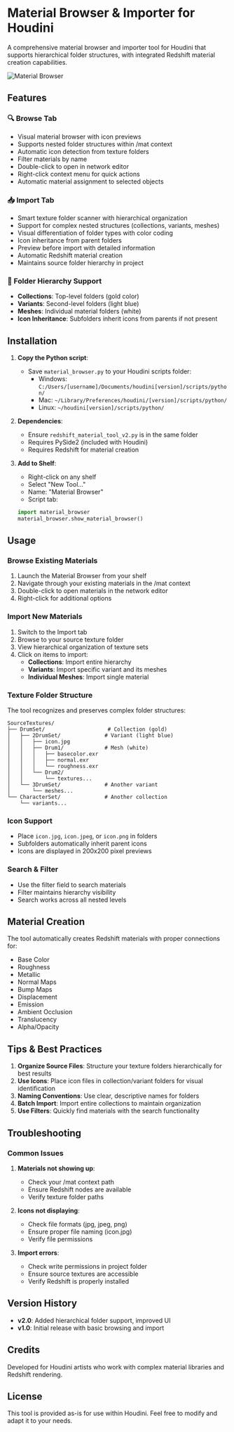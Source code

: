 # Material Browser & Importer for Houdini

A comprehensive material browser and importer tool for Houdini that supports hierarchical folder structures, with integrated Redshift material creation capabilities.

![Material Browser](icon.png)

## Features

### 🔍 Browse Tab
- Visual material browser with icon previews
- Supports nested folder structures within /mat context
- Automatic icon detection from texture folders
- Filter materials by name
- Double-click to open in network editor
- Right-click context menu for quick actions
- Automatic material assignment to selected objects

### 📥 Import Tab
- Smart texture folder scanner with hierarchical organization
- Support for complex nested structures (collections, variants, meshes)
- Visual differentiation of folder types with color coding
- Icon inheritance from parent folders
- Preview before import with detailed information
- Automatic Redshift material creation
- Maintains source folder hierarchy in project

### 🎨 Folder Hierarchy Support
- **Collections**: Top-level folders (gold color)
- **Variants**: Second-level folders (light blue)
- **Meshes**: Individual material folders (white)
- **Icon Inheritance**: Subfolders inherit icons from parents if not present

## Installation

1. **Copy the Python script**:
   - Save `material_browser.py` to your Houdini scripts folder:
     - Windows: `C:/Users/[username]/Documents/houdini[version]/scripts/python/`
     - Mac: `~/Library/Preferences/houdini/[version]/scripts/python/`
     - Linux: `~/houdini[version]/scripts/python/`

2. **Dependencies**:
   - Ensure `redshift_material_tool_v2.py` is in the same folder
   - Requires PySide2 (included with Houdini)
   - Requires Redshift for material creation

3. **Add to Shelf**:
   - Right-click on any shelf
   - Select "New Tool..."
   - Name: "Material Browser"
   - Script tab:
   ```python
   import material_browser
   material_browser.show_material_browser()
   ```

## Usage

### Browse Existing Materials
1. Launch the Material Browser from your shelf
2. Navigate through your existing materials in the /mat context
3. Double-click to open materials in the network editor
4. Right-click for additional options

### Import New Materials
1. Switch to the Import tab
2. Browse to your source texture folder
3. View hierarchical organization of texture sets
4. Click on items to import:
   - **Collections**: Import entire hierarchy
   - **Variants**: Import specific variant and its meshes
   - **Individual Meshes**: Import single material

### Texture Folder Structure
The tool recognizes and preserves complex folder structures:

```
SourceTextures/
├── DrumSet/                    # Collection (gold)
│   ├── 2DrumSet/              # Variant (light blue)
│   │   ├── icon.jpg           
│   │   ├── Drum1/             # Mesh (white)
│   │   │   ├── basecolor.exr
│   │   │   ├── normal.exr
│   │   │   └── roughness.exr
│   │   └── Drum2/
│   │       └── textures...
│   └── 3DrumSet/              # Another variant
│       └── meshes...
└── CharacterSet/              # Another collection
    └── variants...
```

### Icon Support
- Place `icon.jpg`, `icon.jpeg`, or `icon.png` in folders
- Subfolders automatically inherit parent icons
- Icons are displayed in 200x200 pixel previews

### Search & Filter
- Use the filter field to search materials
- Filter maintains hierarchy visibility
- Search works across all nested levels

## Material Creation

The tool automatically creates Redshift materials with proper connections for:
- Base Color
- Roughness
- Metallic
- Normal Maps
- Bump Maps
- Displacement
- Emission
- Ambient Occlusion
- Translucency
- Alpha/Opacity

## Tips & Best Practices

1. **Organize Source Files**: Structure your texture folders hierarchically for best results
2. **Use Icons**: Place icon files in collection/variant folders for visual identification
3. **Naming Conventions**: Use clear, descriptive names for folders
4. **Batch Import**: Import entire collections to maintain organization
5. **Use Filters**: Quickly find materials with the search functionality

## Troubleshooting

### Common Issues

1. **Materials not showing up**: 
   - Check your /mat context path
   - Ensure Redshift nodes are available
   - Verify texture folder paths

2. **Icons not displaying**:
   - Check file formats (jpg, jpeg, png)
   - Ensure proper file naming (icon.jpg)
   - Verify file permissions

3. **Import errors**:
   - Check write permissions in project folder
   - Ensure source textures are accessible
   - Verify Redshift is properly installed

## Version History

- **v2.0**: Added hierarchical folder support, improved UI
- **v1.0**: Initial release with basic browsing and import

## Credits

Developed for Houdini artists who work with complex material libraries and Redshift rendering.

## License

This tool is provided as-is for use within Houdini. Feel free to modify and adapt it to your needs.